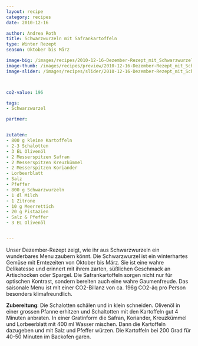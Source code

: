 ```yaml
---
layout: recipe
category: recipes
date: 2010-12-16

author: Andrea Roth
title: Schwarzwurzeln mit Safrankartoffeln
type: Winter Rezept
season: Oktober bis März

image-big: /images/recipes/2010-12-16-Dezember-Rezept_mit_Schwarzwurzeln.jpg
image-thumb: /images/recipes/preview/2010-12-16-Dezember-Rezept_mit_Schwarzwurzeln.jpg
image-slider: /images/recipes/slider/2010-12-16-Dezember-Rezept_mit_Schwarzwurzeln.jpg



co2-value: 196

tags:
- Schwarzwurzel

partner:


zutaten:
- 800 g kleine Kartoffeln
- 2-3 Schalotten
- 3 EL Olivenöl
- 2 Messerspitzen Safran
- 2 Messerspitzen Kreuzkümmel
- 2 Messerspitzen Koriander
- Lorbeerblatt
- Salz
- Pfeffer
- 800 g Schwarzwurzeln
- 1 dl Milch
- 1 Zitrone
- 10 g Meerrettich
- 20 g Pistazien
- Salz & Pfeffer
- 3 EL Olivenöl


---
```


Unser Dezember-Rezept zeigt, wie ihr aus Schwarzwurzeln ein wunderbares Menu zaubern könnt. Die Schwarzwurzel ist ein winterhartes Gemüse mit Erntezeiten von Oktober bis März. Sie ist eine wahre Delikatesse und erinnert mit ihrem zarten, süßlichen Geschmack an Artischocken oder Spargel. Die Safrankartoffeln sorgen nicht nur für optischen Kontrast, sondern bereiten auch eine wahre Gaumenfreude. Das saisonale Menu ist mit einer CO2-Billanz von ca. 196g CO2-äq pro Person besonders klimafreundlich.

**Zubereitung**: Die Schalotten schälen und in klein schneiden. Olivenöl in einer grossen Pfanne erhitzen und Schaltotten mit den Kartoffeln gut 4 Minuten anbraten. In einer Gratinform die Safran, Koriander, Kreuzkümmel und Lorbeerblatt mit 400 ml Wasser mischen. Dann die Kartoffeln dazugeben und mit Salz und Pfeffer würzen. Die Kartoffeln bei 200 Grad für 40-50 Minuten im Backofen garen.

